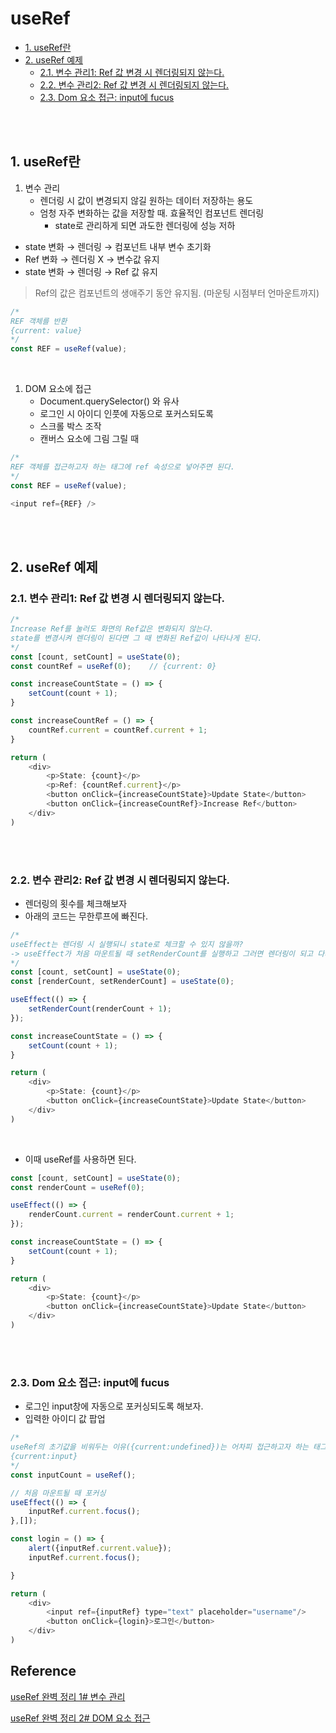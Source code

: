 # useRef <!-- omit in toc -->
- [1. useRef란](#1-useref란)
- [2. useRef 예제](#2-useref-예제)
  - [2.1. 변수 관리1: Ref 값 변경 시 렌더링되지 않는다.](#21-변수-관리1-ref-값-변경-시-렌더링되지-않는다)
  - [2.2. 변수 관리2: Ref 값 변경 시 렌더링되지 않는다.](#22-변수-관리2-ref-값-변경-시-렌더링되지-않는다)
  - [2.3. Dom 요소 접근: input에 fucus](#23-dom-요소-접근-input에-fucus)

<br><br>

## 1. useRef란
1. 변수 관리
   - 렌더링 시 값이 변경되지 않길 원하는 데이터 저장하는 용도
   - 엄청 자주 변화하는 값을 저장할 때. 효율적인 컴포넌트 렌더링
     - state로 관리하게 되면 과도한 렌더링에 성능 저하
- state 변화 $\rightarrow$ 렌더링 $\rightarrow$ 컴포넌트 내부 변수 초기화
- Ref 변화 $\rightarrow$ 렌더링 X $\rightarrow$ 변수값 유지
- state 변화 $\rightarrow$ 렌더링 $\rightarrow$ Ref 값 유지

> Ref의 값은 컴포넌트의 생애주기 동안 유지됨. (마운팅 시점부터 언마운트까지)

```javascript
/* 
REF 객체를 반환 
{current: value}
*/
const REF = useRef(value);
```

<br>

1. DOM 요소에 접근
   - Document.querySelector() 와 유사
   - 로그인 시 아이디 인풋에 자동으로 포커스되도록
   - 스크롤 박스 조작
   - 캔버스 요소에 그림 그릴 때

```javascript
/* 
REF 객체를 접근하고자 하는 태그에 ref 속성으로 넣어주면 된다. 
*/
const REF = useRef(value);

<input ref={REF} />
```

<br><br>

## 2. useRef 예제
### 2.1. 변수 관리1: Ref 값 변경 시 렌더링되지 않는다.
```javascript
/*
Increase Ref를 눌러도 화면의 Ref값은 변화되지 않는다.
state를 변경시켜 렌더링이 된다면 그 때 변화된 Ref값이 나타나게 된다.
*/
const [count, setCount] = useState(0);
const countRef = useRef(0);    // {current: 0}

const increaseCountState = () => {
    setCount(count + 1);
}

const increaseCountRef = () => {
    countRef.current = countRef.current + 1;
}

return (
    <div>
        <p>State: {count}</p>
        <p>Ref: {countRef.current}</p>
        <button onClick={increaseCountState}>Update State</button>
        <button onClick={increaseCountRef}>Increase Ref</button>
    </div>
)
```

<br><br>

### 2.2. 변수 관리2: Ref 값 변경 시 렌더링되지 않는다.
- 렌더링의 횟수를 체크해보자
- 아래의 코드는 무한루프에 빠진다.

```javascript
/*
useEffect는 렌더링 시 실행되니 state로 체크할 수 있지 않을까?
-> useEffect가 처음 마운트될 때 setRenderCount를 실행하고 그러면 렌더링이 되고 다시 useEffect가 실행되고 setRenderCount를 실행하고... 
*/
const [count, setCount] = useState(0);
const [renderCount, setRenderCount] = useState(0);

useEffect(() => {
    setRenderCount(renderCount + 1);
});

const increaseCountState = () => {
    setCount(count + 1);
}

return (
    <div>
        <p>State: {count}</p>
        <button onClick={increaseCountState}>Update State</button>
    </div>
)
```

<br>

- 이때 useRef를 사용하면 된다.

```javascript
const [count, setCount] = useState(0);
const renderCount = useRef(0);

useEffect(() => {
    renderCount.current = renderCount.current + 1;
});

const increaseCountState = () => {
    setCount(count + 1);
}

return (
    <div>
        <p>State: {count}</p>
        <button onClick={increaseCountState}>Update State</button>
    </div>
)
```

<br><br>

### 2.3. Dom 요소 접근: input에 fucus
- 로그인 input창에 자동으로 포커싱되도록 해보자.
- 입력한 아이디 값 팝업
  
```javascript
/*
useRef의 초기값을 비워두는 이유({current:undefined})는 어차피 접근하고자 하는 태그가 들어갈 것이기 때문이다.
{current:input}
*/
const inputCount = useRef();

// 처음 마운트될 때 포커싱
useEffect(() => {
    inputRef.current.focus();
},[]);

const login = () => {
    alert({inputRef.current.value});
    inputRef.current.focus();

}

return (
    <div>
        <input ref={inputRef} type="text" placeholder="username"/>
        <button onClick={login}>로그인</button>
    </div>
)
```

## Reference <!-- omit in toc -->
[useRef 완벽 정리 1# 변수 관리](https://www.youtube.com/watch?v=VxqZrL4FLz8&list=PLZ5oZ2KmQEYjwhSxjB_74PoU6pmFzgVMO&index=3)

[useRef 완벽 정리 2# DOM 요소 접근](https://www.youtube.com/watch?v=EMK8oUUwP5Q)